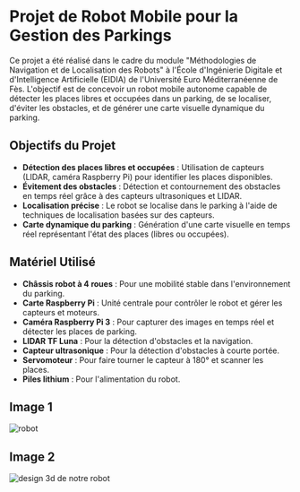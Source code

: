 # Projet de Robot Mobile pour la Gestion des Parkings

Ce projet a été réalisé dans le cadre du module "Méthodologies de Navigation et de Localisation des Robots" à l'École d'Ingénierie Digitale et d'Intelligence Artificielle (EIDIA) de l'Université Euro Méditerranéenne de Fès. L'objectif est de concevoir un robot mobile autonome capable de détecter les places libres et occupées dans un parking, de se localiser, d'éviter les obstacles, et de générer une carte visuelle dynamique du parking.

## Objectifs du Projet

- **Détection des places libres et occupées** : Utilisation de capteurs (LIDAR, caméra Raspberry Pi) pour identifier les places disponibles.
- **Évitement des obstacles** : Détection et contournement des obstacles en temps réel grâce à des capteurs ultrasoniques et LIDAR.
- **Localisation précise** : Le robot se localise dans le parking à l'aide de techniques de localisation basées sur des capteurs.
- **Carte dynamique du parking** : Génération d'une carte visuelle en temps réel représentant l'état des places (libres ou occupées).

## Matériel Utilisé

- **Châssis robot à 4 roues** : Pour une mobilité stable dans l'environnement du parking.
- **Carte Raspberry Pi** : Unité centrale pour contrôler le robot et gérer les capteurs et moteurs.
- **Caméra Raspberry Pi 3** : Pour capturer des images en temps réel et détecter les places de parking.
- **LIDAR TF Luna** : Pour la détection d'obstacles et la navigation.
- **Capteur ultrasonique** : Pour la détection d'obstacles à courte portée.
- **Servomoteur** : Pour faire tourner le capteur à 180° et scanner les places.
- **Piles lithium** : Pour l'alimentation du robot.

## Image 1
![robot ](C:\Users\moham\OneDrive\project\Autonomous-Mobile-Robot/robot.jpeg)

## Image 2
![design 3d de notre robot](C:\Users\moham\OneDrive\project\Autonomous-Mobile-Robot/design-3D.jpeg)